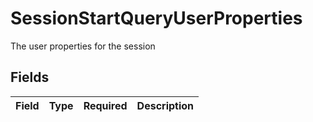 # SessionStartQueryUserProperties

The user properties for the session


## Fields

| Field       | Type        | Required    | Description |
| ----------- | ----------- | ----------- | ----------- |